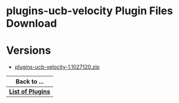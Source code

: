 
plugins-ucb-velocity Plugin Files Download
==========================================

# Versions

- [plugins-ucb-velocity-1.1027120.zip](https://raw.githubusercontent.com/osmsnbey/todelete2/main/files/UCB/plugins-ucb-velocity/plugins-ucb-velocity-1.1027120.zip)

|Back to ...|
| :---: |
|[**List of Plugins**](../../index.md)|
